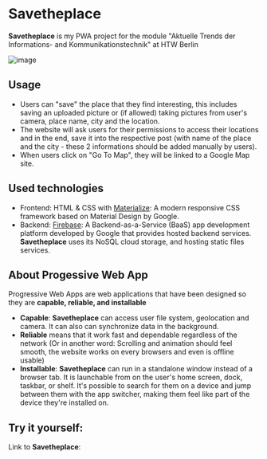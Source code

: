 # Savetheplace
**Savetheplace** is my PWA project for the module "Aktuelle Trends der Informations- and Kommunikationstechnik" at HTW Berlin

![image](https://user-images.githubusercontent.com/57114344/132533151-9efcae2f-7134-46b3-9747-08ee9d1d4b1c.png)


## Usage
 - Users can "save" the place that they find interesting, this includes saving an uploaded picture or (if allowed) taking pictures from user's camera, place name, city and the location.
 - The website will ask users for their permissions to access their locations and in the end, save it into the respective post (with name of the place and the city - these 2 informations should be added manually by users).
 - When users click on "Go To Map", they will be linked to a Google Map site.

## Used technologies 

- Frontend: HTML & CSS with [Materialize](https://materializecss.com/): A modern responsive CSS framework based on Material Design by Google.
- Backend: [Firebase](https://firebase.google.com/): A Backend-as-a-Service (BaaS) app development platform developed by Google that provides hosted backend services. **Savetheplace** uses its NoSQL cloud storage, and hosting static files services. 

## About Progessive Web App

Progressive Web Apps are web applications that have been designed so they are **capable, reliable, and installable**
- **Capable**: **Savetheplace** can access user file system, geolocation and camera. It can also can synchronize data in the background. 
- **Reliable** means that it work fast and dependable regardless of the network (Or in 
another word: Scrolling and animation should feel smooth, the website works on every browsers and even is offline usable)
- **Installable**: **Savetheplace** can run in a standalone window instead of a browser tab. It is launchable from on the user's home screen, dock, taskbar, or shelf. It's possible to search for them on a device and jump between them with the app switcher, making them feel like part of the device they're installed on.

## Try it yourself: 

Link to **Savetheplace**: 
